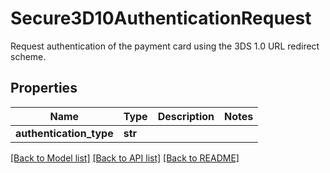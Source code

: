 # Secure3D10AuthenticationRequest

Request authentication of the payment card using the 3DS 1.0 URL redirect scheme.
## Properties
Name | Type | Description | Notes
------------ | ------------- | ------------- | -------------
**authentication_type** | **str** |  | 

[[Back to Model list]](../README.md#documentation-for-models) [[Back to API list]](../README.md#documentation-for-api-endpoints) [[Back to README]](../README.md)


